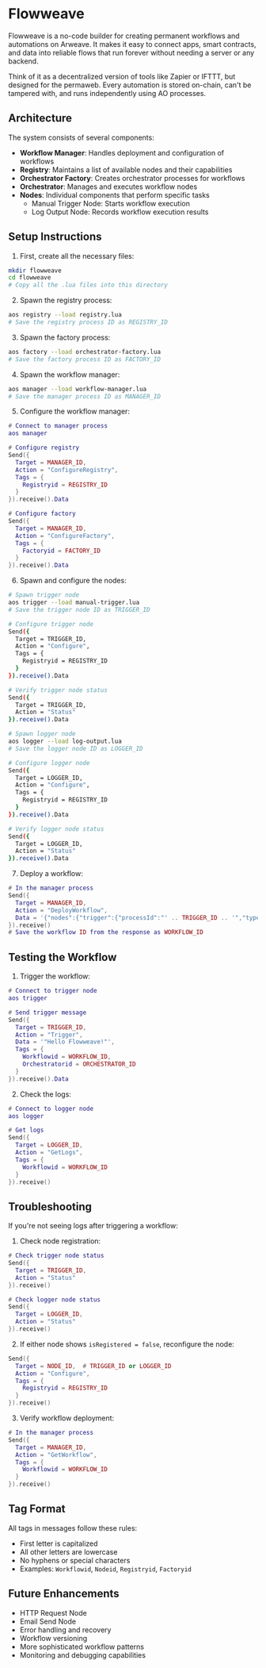 # Flowweave

Flowweave is a no-code builder for creating permanent workflows and automations on Arweave. It makes it easy to connect apps, smart contracts, and data into reliable flows that run forever without needing a server or any backend.

Think of it as a decentralized version of tools like Zapier or IFTTT, but designed for the permaweb. Every automation is stored on-chain, can't be tampered with, and runs independently using AO processes.

## Architecture

The system consists of several components:

- **Workflow Manager**: Handles deployment and configuration of workflows
- **Registry**: Maintains a list of available nodes and their capabilities
- **Orchestrator Factory**: Creates orchestrator processes for workflows
- **Orchestrator**: Manages and executes workflow nodes
- **Nodes**: Individual components that perform specific tasks
  - Manual Trigger Node: Starts workflow execution
  - Log Output Node: Records workflow execution results

## Setup Instructions

1. First, create all the necessary files:
```bash
mkdir flowweave
cd flowweave
# Copy all the .lua files into this directory
```

2. Spawn the registry process:
```bash
aos registry --load registry.lua
# Save the registry process ID as REGISTRY_ID
```

3. Spawn the factory process:
```bash
aos factory --load orchestrator-factory.lua
# Save the factory process ID as FACTORY_ID
```

4. Spawn the workflow manager:
```bash
aos manager --load workflow-manager.lua
# Save the manager process ID as MANAGER_ID
```

5. Configure the workflow manager:
```lua
# Connect to manager process
aos manager

# Configure registry
Send({
  Target = MANAGER_ID,
  Action = "ConfigureRegistry",
  Tags = {
    Registryid = REGISTRY_ID
  }
}).receive().Data

# Configure factory
Send({
  Target = MANAGER_ID,
  Action = "ConfigureFactory",
  Tags = {
    Factoryid = FACTORY_ID
  }
}).receive().Data
```

6. Spawn and configure the nodes:
```bash
# Spawn trigger node
aos trigger --load manual-trigger.lua
# Save the trigger node ID as TRIGGER_ID

# Configure trigger node
Send({
  Target = TRIGGER_ID,
  Action = "Configure",
  Tags = {
    Registryid = REGISTRY_ID
  }
}).receive().Data

# Verify trigger node status
Send({
  Target = TRIGGER_ID,
  Action = "Status"
}).receive().Data

# Spawn logger node
aos logger --load log-output.lua
# Save the logger node ID as LOGGER_ID

# Configure logger node
Send({
  Target = LOGGER_ID,
  Action = "Configure",
  Tags = {
    Registryid = REGISTRY_ID
  }
}).receive().Data

# Verify logger node status
Send({
  Target = LOGGER_ID,
  Action = "Status"
}).receive().Data
```

7. Deploy a workflow:
```lua
# In the manager process
Send({
  Target = MANAGER_ID,
  Action = "DeployWorkflow",
  Data = '{"nodes":{"trigger":{"processId":"' .. TRIGGER_ID .. '","type":"trigger"},"logger":{"processId":"' .. LOGGER_ID .. '","type":"output"}},"connections":[{"from":"trigger","to":"logger"}]}'
}).receive()
# Save the workflow ID from the response as WORKFLOW_ID
```

## Testing the Workflow

1. Trigger the workflow:
```lua
# Connect to trigger node
aos trigger

# Send trigger message
Send({
  Target = TRIGGER_ID,
  Action = "Trigger",
  Data = '"Hello Flowweave!"',
  Tags = {
    Workflowid = WORKFLOW_ID,
    Orchestratorid = ORCHESTRATOR_ID
  }
}).receive().Data
```

2. Check the logs:
```lua
# Connect to logger node
aos logger

# Get logs
Send({
  Target = LOGGER_ID,
  Action = "GetLogs",
  Tags = {
    Workflowid = WORKFLOW_ID
  }
}).receive()
```

## Troubleshooting

If you're not seeing logs after triggering a workflow:

1. Check node registration:
```lua
# Check trigger node status
Send({
  Target = TRIGGER_ID,
  Action = "Status"
}).receive()

# Check logger node status
Send({
  Target = LOGGER_ID,
  Action = "Status"
}).receive()
```

2. If either node shows `isRegistered = false`, reconfigure the node:
```lua
Send({
  Target = NODE_ID,  # TRIGGER_ID or LOGGER_ID
  Action = "Configure",
  Tags = {
    Registryid = REGISTRY_ID
  }
}).receive()
```

3. Verify workflow deployment:
```lua
# In the manager process
Send({
  Target = MANAGER_ID,
  Action = "GetWorkflow",
  Tags = {
    Workflowid = WORKFLOW_ID
  }
}).receive()
```

## Tag Format

All tags in messages follow these rules:
- First letter is capitalized
- All other letters are lowercase
- No hyphens or special characters
- Examples: `Workflowid`, `Nodeid`, `Registryid`, `Factoryid`

## Future Enhancements

- HTTP Request Node
- Email Send Node
- Error handling and recovery
- Workflow versioning
- More sophisticated workflow patterns
- Monitoring and debugging capabilities 